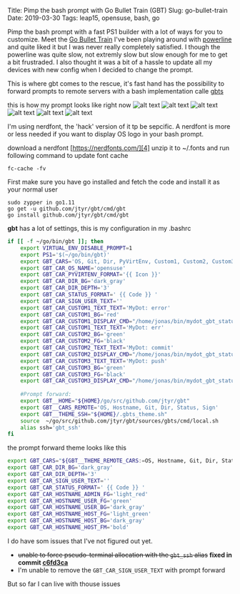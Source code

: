 Title: Pimp the bash prompt with Go Bullet Train (GBT)
Slug: go-bullet-train
Date: 2019-03-30
Tags: leap15, opensuse, bash, go

Pimp the bash prompt with a fast PS1 builder with a lot of ways for you to customize. Meet the [Go Bullet Train][1]
I've been playing around with [powerline][2] and quite liked it but I was never really completely satisfied. I though the powerline was quite slow, not extremly slow but slow enough for me to get a bit frustraded. I also thought it was a bit of a hassle to update all my devices with new config when I decided to change the prompt.

This is where gbt comes to the rescue, it's fast hand has the possibility to forward prompts to remote servers with a bash implementation calle [gbts][3]

this is how my prompt looks like right now
![alt text][gbt_home]
![alt text][gbt_git_dirty]
![alt text][gbt_git_ahead]
![alt text][gbt_git_clean]
![alt text][gbt_py_venv]
![alt text][gbt_remote_host]


I'm using nerdfont, the 'hack' version of it tp be sepcific. A nerdfont is more or less needed if you want to display OS logo in your bash prompt.

download a nerdfont [https://nerdfonts.com/][4]
unzip it to ~/.fonts and run following command to update font cache
```
fc-cache -fv
```

First make sure you have go installed and fetch the code and install it as your normal user
```
sudo zypper in go1.11
go get -u github.com/jtyr/gbt/cmd/gbt
go install github.com/jtyr/gbt/cmd/gbt
```
**gbt** has a lot of settings, this is my configuration in my .bashrc
```bash
if [[ -f ~/go/bin/gbt ]]; then
    export VIRTUAL_ENV_DISABLE_PROMPT=1
    export PS1='$(~/go/bin/gbt)'
    export GBT_CARS='OS, Git, Dir, PyVirtEnv, Custom1, Custom2, Custom3, Status, Sign'
    export GBT_CAR_OS_NAME='opensuse'
    export GBT_CAR_PYVIRTENV_FORMAT='{{ Icon }}'
    export GBT_CAR_DIR_BG='dark_gray'
    export GBT_CAR_DIR_DEPTH='3'
    export GBT_CAR_STATUS_FORMAT=' {{ Code }} '
    export GBT_CAR_SIGN_USER_TEXT=''
    export GBT_CAR_CUSTOM1_TEXT_TEXT='MyDot: error'
    export GBT_CAR_CUSTOM1_BG='red'
    export GBT_CAR_CUSTOM1_DISPLAY_CMD="/home/jonas/bin/mydot_gbt_status.sh check_error"
    export GBT_CAR_CUSTOM1_TEXT_TEXT='MyDot: err'
    export GBT_CAR_CUSTOM2_BG='green'
    export GBT_CAR_CUSTOM2_FG='black'
    export GBT_CAR_CUSTOM2_TEXT_TEXT='MyDot: commit'
    export GBT_CAR_CUSTOM2_DISPLAY_CMD="/home/jonas/bin/mydot_gbt_status.sh check_status"
    export GBT_CAR_CUSTOM3_TEXT_TEXT='MyDot: push'
    export GBT_CAR_CUSTOM3_BG='green'
    export GBT_CAR_CUSTOM3_FG='black'
    export GBT_CAR_CUSTOM3_DISPLAY_CMD="/home/jonas/bin/mydot_gbt_status.sh check_pull"
    
    #Prompt forward:
    export GBT__HOME="${HOME}/go/src/github.com/jtyr/gbt"
    export GBT__CARS_REMOTE='OS, Hostname, Git, Dir, Status, Sign'
    export GBT__THEME_SSH="${HOME}/.gbts_theme.sh"
    source  ~/go/src/github.com/jtyr/gbt/sources/gbts/cmd/local.sh
    alias ssh='gbt_ssh'
fi
```

the prompt forward theme looks like this
```bash
export GBT_CARS="${GBT__THEME_REMOTE_CARS:=OS, Hostname, Git, Dir, Status, Sign}"
export GBT_CAR_DIR_BG='dark_gray'
export GBT_CAR_DIR_DEPTH='3'
export GBT_CAR_SIGN_USER_TEXT=''
export GBT_CAR_STATUS_FORMAT=' {{ Code }} '
export GBT_CAR_HOSTNAME_ADMIN_FG='light_red'
export GBT_CAR_HOSTNAME_USER_FG='green'
export GBT_CAR_HOSTNAME_USER_BG='dark_gray'
export GBT_CAR_HOSTNAME_HOST_FG='light_green'
export GBT_CAR_HOSTNAME_HOST_BG='dark_gray'
export GBT_CAR_HOSTNAME_HOST_FM='bold'
```

I do have som issues that I've not figured out yet.

-	<s>unable to force pseudo-terminal allocation with the `gbt_ssh` alias</s> **fixed in commit [c6fd3ca][5]**
-	I'm unable to remove the `GBT_CAR_SIGN_USER_TEXT` with prompt forward

But so far I can live with thouse issues

[gbt_home]: {static}/images/gbt_home.png "Home directory"
[gbt_git_dirty]: {static}/images/gbt_git_dirty.png "Dirty git repo"
[gbt_git_ahead]: {static}/images/gbt_git_ahead.png "Git repo ahead"
[gbt_git_clean]: {static}/images/gbt_git_clean.png "Git repo clean"
[gbt_py_venv]: {static}/images/gbt_py_venv.png "Git repo clean"
[gbt_remote_host]: {static}/images/gbt_remote_host.png "Remote host" 


[1]: https://github.com/jtyr/gbt
[2]: https://github.com/powerline/powerline
[3]: https://github.com/jtyr/gbt/blob/master/sources/gbts/README.md
[4]: https://nerdfonts.com/
[5]: https://github.com/jtyr/gbt/commit/c6fd3cac1d1ded90f8e60cd243b48b7dc0037c0b
